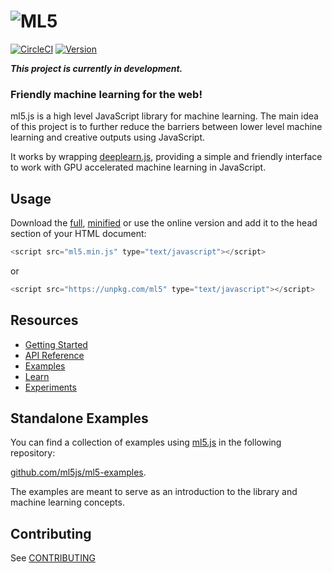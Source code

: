 # ![ML5](https://avatars1.githubusercontent.com/u/36965392?s=200&v=4)

[![CircleCI](https://img.shields.io/circleci/project/github/RedSparr0w/node-csgo-parser.svg?style=flat-square)](https://circleci.com/gh/ITPNYU/ml5) [![Version](https://img.shields.io/npm/v/ml5.svg?style=flat-square)](https://www.npmjs.com/package/ml5)


**_This project is currently in development._**

### Friendly machine learning for the web!

ml5.js is a high level JavaScript library for machine learning. The main idea of this project is to further reduce the barriers between lower level machine learning and creative outputs using JavaScript.

It works by wrapping [deeplearn.js](https://deeplearnjs.org/), providing a simple and friendly interface to work with GPU accelerated machine learning in JavaScript.

## Usage

Download the [full](https://raw.githubusercontent.com/ml5js/ml5-library/master/dist/ml5.js), [minified](https://raw.githubusercontent.com/ml5js/ml5-library/master/dist/ml5.min.js) or use the online version and add it to the head section of your HTML document:

```javascript
<script src="ml5.min.js" type="text/javascript"></script>
```
or 
```javascript
<script src="https://unpkg.com/ml5" type="text/javascript"></script>
```

## Resources

- [Getting Started](https://ml5js.org/docs/getting-started.html)
- [API Reference](https://ml5js.org/docs/imagenet.html)
- [Examples](https://ml5js.org/docs/simple-image-classification-example.html)
- [Learn](https://ml5js.org/docs/glossary-statistics.html)
- [Experiments](https://ml5js.org/en/experiments.html)

## Standalone Examples

You can find a collection of examples using [ml5.js](https://github.com/ml5js/ml5-library) in the following repository:

[github.com/ml5js/ml5-examples](https://github.com/ml5js/ml5-examples). 

The examples are meant to serve as an introduction to the library and machine learning concepts.

## Contributing

See [CONTRIBUTING](CONTRIBUTING.md)








